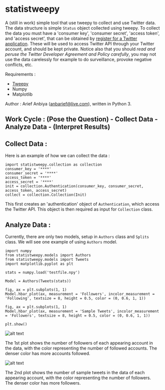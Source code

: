 # statistweepy
A (still in work) simple tool that use tweepy to collect and use Twitter data. The data structure is simple `Status` object collected using tweepy. To collect the data you must have a 'consumer key', 'consumer secret', 'access token', and 'access secret', that can be obtained by [register for a Twitter application](http://apps.twitter.com/). These will be used to access Twitter API through your Twitter account, and should be kept private. Notice also that you should *read and peruse the Twitter Developer Agreement and Policy carefully*, you may not use the data carelessly for example to do surveillance, provoke negative conflicts, etc.

Requirements :
- [Tweepy](http://docs.tweepy.org/en/v3.5.0/)
- Numpy
- Matplotlib

Author : Arief Anbiya (anbarief@live.com), written in Python 3.

## Work Cycle : (Pose the Question) - Collect Data - Analyze Data - (Interpret Results)

## Collect Data :

Here is an example of how we can collect the data : 

```
import statistweepy.collection as collection
consumer_key = '****'
consumer_secret = '****'
access_token = '****'
access_secret = '****'
init = collection.Authentication(consumer_key, consumer_secret, access_token, access_secret) 
collect = collection.Collection(Init)
```
This first creates an 'authentication' object of `Authentication`, which access the Twitter API. This object is then required as input for `Collection` class. 

## Analyze Data :

Currently, there are only two models, setup in `Authors` class and `Splits` class. We will see one example of using `Authors` model.

```
import numpy
from statistweepy.models import Authors
from statistweepy.models import Tweets
import matplotlib.pyplot as plt

stats = numpy.load('testfile.npy')

Model = Authors(Tweets(stats))

fig, ax = plt.subplots(1, 1)
Model.hbar_plot(ax, measurement = 'Followers', incolor_measurement = 'Following', textsize = 8, height = 0.5, color = (0, 0.6, 1, 1))

fig, ax = plt.subplots(1, 1)
Model.hbar_plot(ax, measurement = 'Sample Tweets', incolor_measurement = 'Followers', textsize = 8, height = 0.5, color = (0, 0.6, 1, 1))

plt.show()
```
![alt text](https://raw.githubusercontent.com/anbarief/statistweepy/master/readme_1.png)

The 1st plot shows the number of followers of each appearing account in the data, with the color representing the number of followed accounts. The denser color has more accounts followed.

![alt text](https://raw.githubusercontent.com/anbarief/statistweepy/master/readme_2.png)

The 2nd plot shows the number of sample tweets in the data of each appearing account, with the color representing the number of followers. The denser color has more followers.




